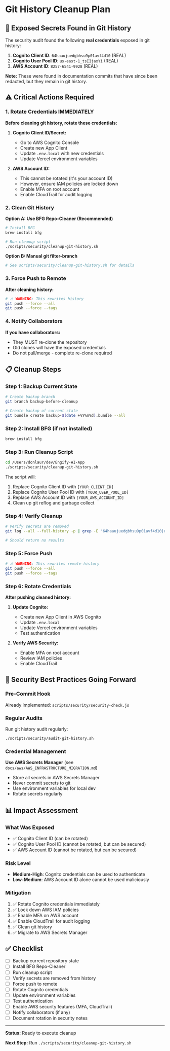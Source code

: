 # Git History Cleanup Plan

## 🚨 Exposed Secrets Found in Git History

The security audit found the following **real credentials** exposed in git history:

1. **Cognito Client ID**: `64haaujuedgbhsu9p01avf4d10` (REAL)
2. **Cognito User Pool ID**: `us-east-1_tsIIjaxYi` (REAL)
3. **AWS Account ID**: `8257-6541-9928` (REAL)

**Note:** These were found in documentation commits that have since been redacted, but they remain in git history.

## ⚠️ Critical Actions Required

### 1. Rotate Credentials IMMEDIATELY

**Before cleaning git history, rotate these credentials:**

1. **Cognito Client ID/Secret:**
   - Go to AWS Cognito Console
   - Create new App Client
   - Update `.env.local` with new credentials
   - Update Vercel environment variables

2. **AWS Account ID:**
   - This cannot be rotated (it's your account ID)
   - However, ensure IAM policies are locked down
   - Enable MFA on root account
   - Enable CloudTrail for audit logging

### 2. Clean Git History

**Option A: Use BFG Repo-Cleaner (Recommended)**

```bash
# Install BFG
brew install bfg

# Run cleanup script
./scripts/security/cleanup-git-history.sh
```

**Option B: Manual git filter-branch**

```bash
# See scripts/security/cleanup-git-history.sh for details
```

### 3. Force Push to Remote

**After cleaning history:**

```bash
# ⚠️ WARNING: This rewrites history
git push --force --all
git push --force --tags
```

### 4. Notify Collaborators

**If you have collaborators:**

- They MUST re-clone the repository
- Old clones will have the exposed credentials
- Do not pull/merge - complete re-clone required

## 📋 Cleanup Steps

### Step 1: Backup Current State

```bash
# Create backup branch
git branch backup-before-cleanup

# Create backup of current state
git bundle create backup-$(date +%Y%m%d).bundle --all
```

### Step 2: Install BFG (if not installed)

```bash
brew install bfg
```

### Step 3: Run Cleanup Script

```bash
cd /Users/donlaur/dev/Engify-AI-App
./scripts/security/cleanup-git-history.sh
```

The script will:

1. Replace Cognito Client ID with `[YOUR_CLIENT_ID]`
2. Replace Cognito User Pool ID with `[YOUR_USER_POOL_ID]`
3. Replace AWS Account ID with `[YOUR_AWS_ACCOUNT_ID]`
4. Clean up git reflog and garbage collect

### Step 4: Verify Cleanup

```bash
# Verify secrets are removed
git log --all --full-history -p | grep -E "64haaujuedgbhsu9p01avf4d10|us-east-1_tsIIjaxYi|8257-6541-9928"

# Should return no results
```

### Step 5: Force Push

```bash
# ⚠️ WARNING: This rewrites remote history
git push --force --all
git push --force --tags
```

### Step 6: Rotate Credentials

**After pushing cleaned history:**

1. **Update Cognito:**
   - Create new App Client in AWS Cognito
   - Update `.env.local`
   - Update Vercel environment variables
   - Test authentication

2. **Verify AWS Security:**
   - Enable MFA on root account
   - Review IAM policies
   - Enable CloudTrail

## 🔐 Security Best Practices Going Forward

### Pre-Commit Hook

Already implemented: `scripts/security/security-check.js`

### Regular Audits

Run git history audit regularly:

```bash
./scripts/security/audit-git-history.sh
```

### Credential Management

**Use AWS Secrets Manager** (see `docs/aws/AWS_INFRASTRUCTURE_MIGRATION.md`)

- Store all secrets in AWS Secrets Manager
- Never commit secrets to git
- Use environment variables for local dev
- Rotate secrets regularly

## 📊 Impact Assessment

### What Was Exposed

- ✅ Cognito Client ID (can be rotated)
- ✅ Cognito User Pool ID (cannot be rotated, but can be secured)
- ✅ AWS Account ID (cannot be rotated, but can be secured)

### Risk Level

- **Medium-High**: Cognito credentials can be used to authenticate
- **Low-Medium**: AWS Account ID alone cannot be used maliciously

### Mitigation

1. ✅ Rotate Cognito credentials immediately
2. ✅ Lock down AWS IAM policies
3. ✅ Enable MFA on AWS account
4. ✅ Enable CloudTrail for audit logging
5. ✅ Clean git history
6. ✅ Migrate to AWS Secrets Manager

## ✅ Checklist

- [ ] Backup current repository state
- [ ] Install BFG Repo-Cleaner
- [ ] Run cleanup script
- [ ] Verify secrets are removed from history
- [ ] Force push to remote
- [ ] Rotate Cognito credentials
- [ ] Update environment variables
- [ ] Test authentication
- [ ] Enable AWS security features (MFA, CloudTrail)
- [ ] Notify collaborators (if any)
- [ ] Document rotation in security notes

---

**Status:** Ready to execute cleanup

**Next Step:** Run `./scripts/security/cleanup-git-history.sh`

